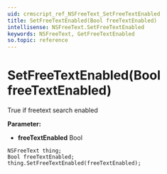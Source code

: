 ```yaml
---
uid: crmscript_ref_NSFreeText_SetFreeTextEnabled
title: SetFreeTextEnabled(Bool freeTextEnabled)
intellisense: NSFreeText.SetFreeTextEnabled
keywords: NSFreeText, GetFreeTextEnabled
so.topic: reference
---
```


# SetFreeTextEnabled(Bool freeTextEnabled)

True if freetext search enabled

**Parameter:** 
 - **freeTextEnabled** Bool

```crmscript
NSFreeText thing;
Bool freeTextEnabled;
thing.SetFreeTextEnabled(freeTextEnabled);
```


